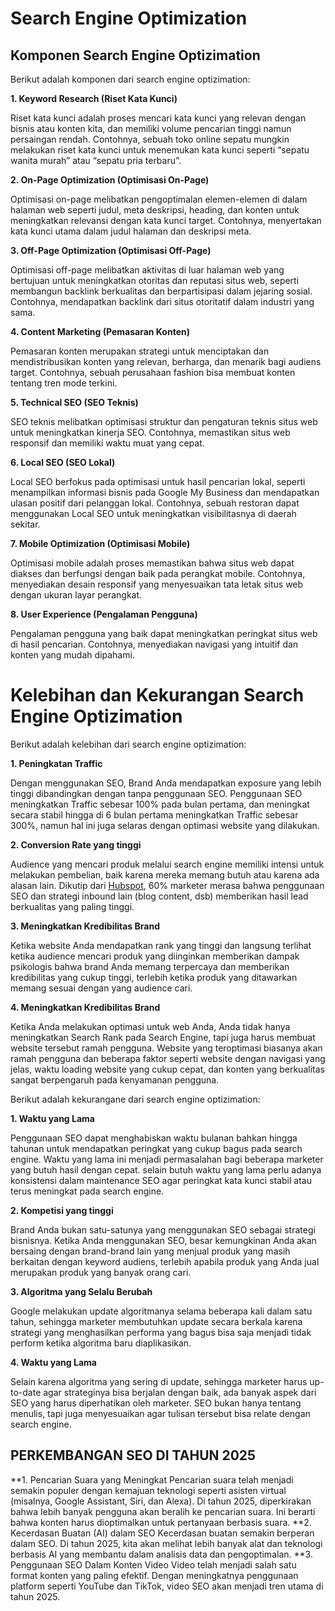 # Search Engine Optimization
## Komponen Search Engine Optizimation
Berikut adalah komponen dari search engine optizimation:

**1. Keyword Research (Riset Kata Kunci)**

Riset kata kunci adalah proses mencari kata kunci yang relevan dengan bisnis atau konten kita, dan memiliki volume pencarian tinggi namun persaingan rendah. Contohnya, sebuah toko online sepatu mungkin melakukan riset kata kunci untuk menemukan kata kunci seperti “sepatu wanita murah” atau “sepatu pria terbaru”.

**2. On-Page Optimization (Optimisasi On-Page)**

Optimisasi on-page melibatkan pengoptimalan elemen-elemen di dalam halaman web seperti judul, meta deskripsi, heading, dan konten untuk meningkatkan relevansi dengan kata kunci target. Contohnya, menyertakan kata kunci utama dalam judul halaman dan deskripsi meta.

**3. Off-Page Optimization (Optimisasi Off-Page)**

Optimisasi off-page melibatkan aktivitas di luar halaman web yang bertujuan untuk meningkatkan otoritas dan reputasi situs web, seperti membangun backlink berkualitas dan berpartisipasi dalam jejaring sosial. Contohnya, mendapatkan backlink dari situs otoritatif dalam industri yang sama.

**4. Content Marketing (Pemasaran Konten)**

Pemasaran konten merupakan strategi untuk menciptakan dan mendistribusikan konten yang relevan, berharga, dan menarik bagi audiens target. Contohnya, sebuah perusahaan fashion bisa membuat konten tentang tren mode terkini.

**5. Technical SEO (SEO Teknis)**

SEO teknis melibatkan optimisasi struktur dan pengaturan teknis situs web untuk meningkatkan kinerja SEO. Contohnya, memastikan situs web responsif dan memiliki waktu muat yang cepat.

**6. Local SEO (SEO Lokal)**

Local SEO berfokus pada optimisasi untuk hasil pencarian lokal, seperti menampilkan informasi bisnis pada Google My Business dan mendapatkan ulasan positif dari pelanggan lokal. Contohnya, sebuah restoran dapat menggunakan Local SEO untuk meningkatkan visibilitasnya di daerah sekitar.

**7. Mobile Optimization (Optimisasi Mobile)**

Optimisasi mobile adalah proses memastikan bahwa situs web dapat diakses dan berfungsi dengan baik pada perangkat mobile. Contohnya, menyediakan desain responsif yang menyesuaikan tata letak situs web dengan ukuran layar perangkat.

**8. User Experience (Pengalaman Pengguna)**

Pengalaman pengguna yang baik dapat meningkatkan peringkat situs web di hasil pencarian. Contohnya, menyediakan navigasi yang intuitif dan konten yang mudah dipahami.
# Kelebihan dan Kekurangan Search Engine Optizimation
Berikut adalah kelebihan dari search engine optizimation:

**1. Peningkatan Traffic**

Dengan menggunakan SEO, Brand Anda mendapatkan exposure yang lebih tinggi dibandingkan dengan tanpa penggunaan SEO. Penggunaan SEO meningkatkan Traffic sebesar 100% pada bulan pertama, dan meningkat secara stabil hingga di 6 bulan pertama meningkatkan Traffic sebesar 300%, namun hal ini juga selaras dengan optimasi website yang dilakukan.

**2. Conversion Rate yang tinggi**

Audience yang mencari produk melalui search engine memiliki intensi untuk melakukan pembelian, baik karena mereka memang butuh atau karena ada alasan lain. Dikutip dari [Hubspot](https://cdn2.hubspot.net/hubfs/3476323/State%20of%20Inbound%202018%20Global%20Results.pdf), 60% marketer merasa bahwa penggunaan SEO dan strategi inbound lain (blog content, dsb) memberikan hasil lead berkualitas yang paling tinggi.

**3. Meningkatkan Kredibilitas Brand**

Ketika website Anda mendapatkan rank yang tinggi dan langsung terlihat ketika audience mencari produk yang diinginkan memberikan dampak psikologis bahwa brand Anda memang terpercaya dan memberikan kredibilitas yang cukup tinggi, terlebih ketika produk yang ditawarkan memang sesuai dengan yang audience cari.

**4. Meningkatkan Kredibilitas Brand**

Ketika Anda melakukan optimasi untuk web Anda, Anda tidak hanya meningkatkan Search Rank pada Search Engine, tapi juga harus membuat website tersebut ramah pengguna. Website yang teroptimasi biasanya akan ramah pengguna dan beberapa faktor seperti website dengan navigasi yang jelas, waktu loading website yang cukup cepat, dan konten yang berkualitas sangat berpengaruh pada kenyamanan pengguna.

Berikut adalah kekurangane dari search engine optizimation:

**1. Waktu yang Lama**

Penggunaan SEO dapat menghabiskan waktu bulanan bahkan hingga tahunan untuk mendapatkan peringkat yang cukup bagus pada search engine. Waktu yang lama ini menjadi permasalahan bagi beberapa marketer yang butuh hasil dengan cepat. selain butuh waktu yang lama perlu adanya konsistensi dalam maintenance SEO agar peringkat kata kunci stabil atau terus meningkat pada search engine.

**2. Kompetisi yang tinggi**

Brand Anda bukan satu-satunya yang menggunakan SEO sebagai strategi bisnisnya. Ketika Anda menggunakan SEO, besar kemungkinan Anda akan bersaing dengan brand-brand lain yang menjual produk yang masih berkaitan dengan keyword audiens, terlebih apabila produk yang Anda jual merupakan produk yang banyak orang cari.

**3. Algoritma yang Selalu Berubah**

Google melakukan update algoritmanya selama beberapa kali dalam satu tahun, sehingga marketer membutuhkan update secara berkala karena strategi yang menghasilkan performa yang bagus bisa saja menjadi tidak perform ketika algoritma baru diaplikasikan. 

**4. Waktu yang Lama**

Selain karena algoritma yang sering di update, sehingga marketer harus up-to-date agar strateginya bisa berjalan dengan baik, ada banyak aspek dari SEO yang harus diperhatikan oleh marketer. SEO bukan hanya tentang menulis, tapi juga menyesuaikan agar tulisan tersebut bisa relate dengan search engine. 

## PERKEMBANGAN SEO DI TAHUN 2025
**1. Pencarian Suara yang Meningkat
Pencarian suara telah menjadi semakin populer dengan kemajuan teknologi seperti asisten virtual (misalnya, Google Assistant, Siri, dan Alexa). Di tahun 2025, diperkirakan bahwa lebih banyak pengguna akan beralih ke pencarian suara. Ini berarti bahwa konten harus dioptimalkan untuk pertanyaan berbasis suara.
**2. Kecerdasan Buatan (AI) dalam SEO
Kecerdasan buatan semakin berperan dalam SEO. Di tahun 2025, kita akan melihat lebih banyak alat dan teknologi berbasis AI yang membantu dalam analisis data dan pengoptimalan.
**3. Penggunaan SEO Dalam Konten Video
Video telah menjadi salah satu format konten yang paling efektif. Dengan meningkatnya penggunaan platform seperti YouTube dan TikTok, video SEO akan menjadi tren utama di tahun 2025.
